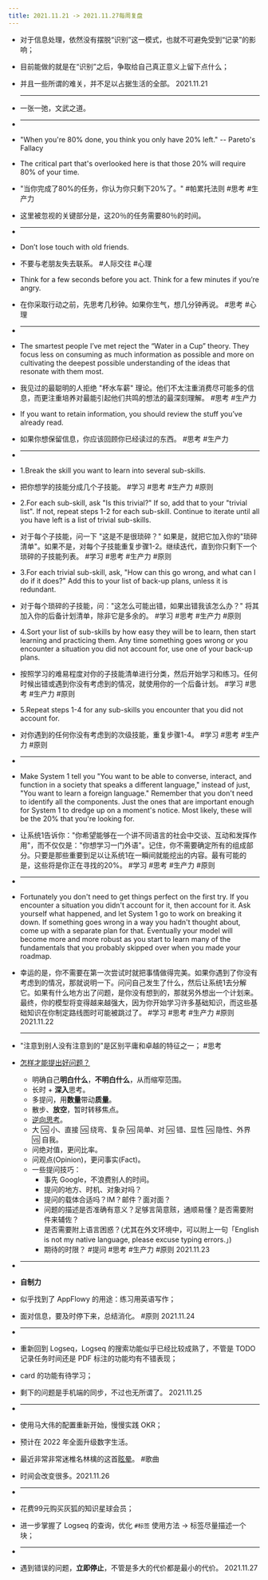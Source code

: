 ```yaml
---
title: 2021.11.21 -> 2021.11.27每周复盘
---
```


- 对于信息处理，依然没有摆脱“识别”这一模式，也就不可避免受到“记录”的影响；
- 目前能做的就是在“识别”之后，争取给自己真正意义上留下点什么；
- 并且一些所谓的难关，并不足以占据生活的全部。 2021.11.21
  
  ---
- 一张一弛，文武之道。
-
  ---
- "When you're 80% done, you think you only have 20% left." -- Pareto's Fallacy
- The critical part that's overlooked here is that those 20% will require 80% of your time.
- "当你完成了80%的任务，你认为你只剩下20%了。" #帕累托法则 #思考 #生产力
- 这里被忽视的关键部分是，这20％的任务需要80％的时间。
-
  ---
- Don’t lose touch with old friends.
- 不要与老朋友失去联系。 #人际交往 #心理
- Think for a few seconds before you act. Think for a few minutes if you’re angry.
- 在你采取行动之前，先思考几秒钟。如果你生气，想几分钟再说。 #思考 #心理
-
  ---
- The smartest people I’ve met reject the “Water in a Cup” theory. They focus less on consuming as much information as possible and more on cultivating the deepest possible understanding of the ideas that resonate with them most.
- 我见过的最聪明的人拒绝 "杯水车薪" 理论。他们不太注重消费尽可能多的信息，而更注重培养对最能引起他们共鸣的想法的最深刻理解。 #思考 #生产力
- If you want to retain information, you should review the stuff you’ve already read.
- 如果你想保留信息，你应该回顾你已经读过的东西。 #思考 #生产力
-
  ---
- 1.Break the skill you want to learn into several sub-skills.
- 把你想学的技能分成几个子技能。 #学习 #思考 #生产力 #原则
- 2.For each sub-skill, ask "Is this trivial?" If so, add that to your "trivial list". If not, repeat steps 1-2 for each sub-skill. Continue to iterate until all you have left is a list of trivial sub-skills.
- 对于每个子技能，问一下 "这是不是很琐碎？" 如果是，就把它加入你的"琐碎清单"。如果不是，对每个子技能重复步骤1-2。继续迭代，直到你只剩下一个琐碎的子技能列表。 #学习 #思考 #生产力 #原则
- 3.For each trivial sub-skill, ask, "How can this go wrong, and what can I do if it does?" Add this to your list of back-up plans, unless it is redundant.
- 对于每个琐碎的子技能，问："这怎么可能出错，如果出错我该怎么办？" 将其加入你的后备计划清单，除非它是多余的。 #学习 #思考 #生产力 #原则
- 4.Sort your list of sub-skills by how easy they will be to learn, then start learning and practicing them. Any time something goes wrong or you encounter a situation you did not account for, use one of your back-up plans.
- 按照学习的难易程度对你的子技能清单进行分类，然后开始学习和练习。任何时候出错或遇到你没有考虑到的情况，就使用你的一个后备计划。 #学习 #思考 #生产力 #原则
- 5.Repeat steps 1-4 for any sub-skills you encounter that you did not account for.
- 对你遇到的任何你没有考虑到的次级技能，重复步骤1-4。 #学习 #思考 #生产力 #原则
-
  ---
- Make System 1 tell you "You want to be able to converse, interact, and function in a society that speaks a different language," instead of just, "You want to learn a foreign language." Remember that you don't need to identify all the components. Just the ones that are important enough for System 1 to dredge up on a moment's notice. Most likely, these will be the 20% that you're looking for.
- 让系统1告诉你："你希望能够在一个讲不同语言的社会中交谈、互动和发挥作用"，而不仅仅是："你想学习一门外语"。记住，你不需要确定所有的组成部分。只要是那些重要到足以让系统1在一瞬间就能挖出的内容。最有可能的是，这些将是你正在寻找的20%。 #学习 #思考 #生产力 #原则
-
  ---
- Fortunately you don't need to get things perfect on the first try. If you encounter a situation you didn't account for it, then account for it. Ask yourself what happened, and let System 1 go to work on breaking it down. If something goes wrong in a way you hadn't thought about, come up with a separate plan for that. Eventually your model will become more and more robust as you start to learn many of the fundamentals that you probably skipped over when you made your roadmap.
- 幸运的是，你不需要在第一次尝试时就把事情做得完美。如果你遇到了你没有考虑到的情况，那就说明一下。问问自己发生了什么，然后让系统1去分解它。如果有什么地方出了问题，是你没有想到的，那就另外想出一个计划来。最终，你的模型将变得越来越强大，因为你开始学习许多基础知识，而这些基础知识在你制定路线图时可能被跳过了。 #学习 #思考 #生产力 #原则 2021.11.22
  
  ---
- "注意到别人没有注意到的"是区别平庸和卓越的特征之一； #思考
- [怎样才能提出好问题？](https://www.notion.so/59f6e6b8bb86428698ffe68610514c99)
	- 明确自己**明白什么**，**不明白什么**，从而缩窄范围。
	- 长时 + **深入**思考。
	- 多提问，用**数量**带动**质量**。
	- 散步、**放空**，暂时转移焦点。
	- [逆向思考](https://www.notion.so/4f59e30a61c54ad5b7ca0aa344787e4b?v=6c14bb78cdf7405090d11574a80bf5b6)。
	- 大 🆚 小、直接 🆚 绕弯、复杂 🆚 简单、对 🆚 错、显性 🆚 隐性、外界 🆚 自我。
	- 问绝对值，更问比率。
	- 问观点(Opinion)，更问事实(Fact)。
	- 一些提问技巧：
		- 事先 Google，不浪费别人的时间。
		- 提问的地方、时机、对象对吗？
		- 提问的载体合适吗？IM？邮件？面对面？
		- 问题的描述是否准确有意义？足够言简意赅，通顺易懂？是否需要附件来辅佐？
		- 是否需要附上语言困惑？(尤其在外文环境中，可以附上一句「English is not my native language, please excuse typing errors.」)
		- 期待的时限？ #提问 #思考 #生产力 #原则 2021.11.23
-
  ---
- **自制力**
- 似乎找到了 AppFlowy 的用途：练习用英语写作；
- 面对信息，要及时停下来，总结消化。 #原则 2021.11.24
-
  ---
- 重新回到 Logseq，Logseq 的搜索功能似乎已经比较成熟了，不管是 TODO 记录任务时间还是 PDF 标注的功能均有不错表现；
- card 的功能有待学习；
- 剩下的问题是手机端的同步，不过也无所谓了。 2021.11.25
-
  ---
- 使用马大伟的配置重新开始，慢慢实践 OKR；
- 预计在 2022 年全面升级数字生活。
- 最近非常非常迷椎名林檎的这首[眩晕](https://www.bilibili.com/video/BV1x44y16731)。 #歌曲
- 时间会改变很多。2021.11.26
-
  ---
- 花费99元购买灰狐的知识星球会员；
- 进一步掌握了 Logseq 的查询，优化 `#标签` 使用方法 -> 标签尽量描述一个块；
-
  ---
- 遇到错误的问题，**立即停止**，不管是多大的代价都是最小的代价。 2021.11.27
